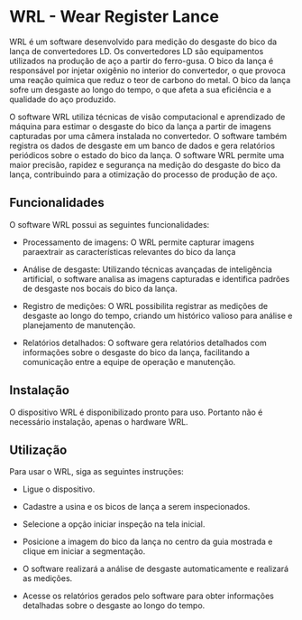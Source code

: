 # WRL - Wear Register Lance

WRL é um software desenvolvido para medição do desgaste do bico da lança de convertedores LD. Os convertedores LD são equipamentos utilizados na produção de aço a partir do ferro-gusa. O bico da lança é responsável por injetar oxigênio no interior do convertedor, o que provoca uma reação química que reduz o teor de carbono do metal. O bico da lança sofre um desgaste ao longo do tempo, o que afeta a sua eficiência e a qualidade do aço produzido.

O software WRL utiliza técnicas de visão computacional e aprendizado de máquina para estimar o desgaste do bico da lança a partir de imagens capturadas por uma câmera instalada no convertedor. O software também registra os dados de desgaste em um banco de dados e gera relatórios periódicos sobre o estado do bico da lança. O software WRL permite uma maior precisão, rapidez e segurança na medição do desgaste do bico da lança, contribuindo para a otimização do processo de produção de aço.

## Funcionalidades

O software WRL possui as seguintes funcionalidades:

-   Processamento de imagens: O WRL permite capturar imagens paraextrair as características relevantes do bico da lança

-   Análise de desgaste: Utilizando técnicas avançadas de inteligência artificial, o software analisa as imagens capturadas e identifica padrões de desgaste nos bocais do bico da lança.

-   Registro de medições: O WRL possibilita registrar as medições de desgaste ao longo do tempo, criando um histórico valioso para análise e planejamento de manutenção.

-   Relatórios detalhados: O software gera relatórios detalhados com informações sobre o desgaste do bico da lança, facilitando a comunicação entre a equipe de operação e manutenção.

## Instalação

O dispositivo WRL é disponibilizado pronto para uso. Portanto não é necessário instalação, apenas o hardware WRL.

## Utilização

Para usar o WRL, siga as seguintes instruções:

-   Ligue o dispositivo.

-   Cadastre a usina e os bicos de lança a serem inspecionados.

-   Selecione a opção iniciar inspeção na tela inicial.

-   Posicione a imagem do bico da lança no centro da guia mostrada e clique em iniciar a segmentação.

-   O software realizará a análise de desgaste automaticamente e realizará as medições.

-   Acesse os relatórios gerados pelo software para obter informações detalhadas sobre o desgaste ao longo do tempo.
